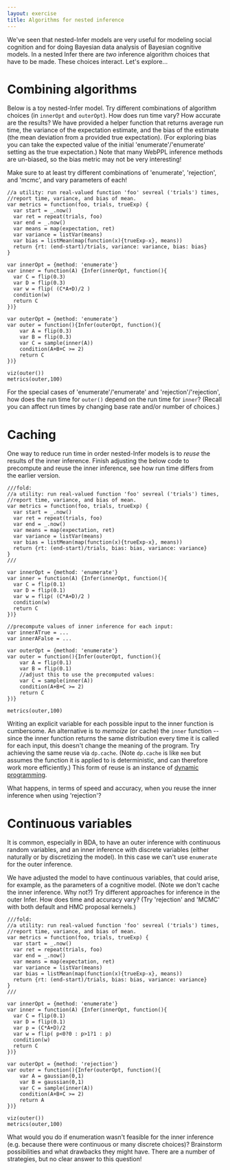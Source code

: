 ```yaml
---
layout: exercise
title: Algorithms for nested inference
---
```


We've seen that nested-Infer models are very useful for modeling social cognition and for doing Bayesian data analysis of Bayesian cognitive models. In a nested Infer there are *two* inference algorithm choices that have to be made. These choices interact. Let's explore...


# Combining algorithms

Below is a toy nested-Infer model. Try different combinations of algorithm choices (in `innerOpt` and `outerOpt`). How does run time vary? How accurate are the results? We have provided a helper function that returns average run time, the variance of the expectation estimate, and the bias of the estimate (the mean deviation from a provided true expectation). 
(For exploring bias you can take the expected value of the initial 'enumerate'/'enumerate' setting as the true expectation.)
Note that many WebPPL inference methods are un-biased, so the bias metric may not be very interesting! 

Make sure to at least try different combinations of 'enumerate', 'rejection', and 'mcmc', and vary parameters of each!

~~~~
//a utility: run real-valued function 'foo' sevreal ('trials') times, 
//report time, variance, and bias of mean.
var metrics = function(foo, trials, trueExp) {
  var start = _.now()
  var ret = repeat(trials, foo)
  var end = _.now()  
  var means = map(expectation, ret)
  var variance = listVar(means)
  var bias = listMean(map(function(x){trueExp-x}, means))
  return {rt: (end-start)/trials, variance: variance, bias: bias}
}

var innerOpt = {method: 'enumerate'}
var inner = function(A) {Infer(innerOpt, function(){
  var C = flip(0.3)
  var D = flip(0.3)
  var w = flip( (C*A+D)/2 )
  condition(w)
  return C
})}
                       
var outerOpt = {method: 'enumerate'}
var outer = function(){Infer(outerOpt, function(){
    var A = flip(0.3)
    var B = flip(0.3)
    var C = sample(inner(A))
    condition(A+B+C >= 2)
    return C
})}          

viz(outer())
metrics(outer,100)
~~~~

For the special cases of 'enumerate'/'enumerate' and 'rejection'/'rejection', how does the run time for `outer()` depend on the run time for `inner`? (Recall you can affect run times by changing base rate and/or number of choices.)


# Caching

One way to reduce run time in order nested-Infer models is to *reuse* the results of the inner inference. Finish adjusting the below code to precompute and reuse the inner inference, see how run time differs from the earlier version. 

~~~~
///fold:
//a utility: run real-valued function 'foo' sevreal ('trials') times, 
//report time, variance, and bias of mean.
var metrics = function(foo, trials, trueExp) {
  var start = _.now()
  var ret = repeat(trials, foo)
  var end = _.now()  
  var means = map(expectation, ret)
  var variance = listVar(means)
  var bias = listMean(map(function(x){trueExp-x}, means))
  return {rt: (end-start)/trials, bias: bias, variance: variance}
}
///

var innerOpt = {method: 'enumerate'}
var inner = function(A) {Infer(innerOpt, function(){
  var C = flip(0.1)
  var D = flip(0.1)
  var w = flip( (C*A+D)/2 )
  condition(w)
  return C
})}

//precompute values of inner inference for each input:
var innerATrue = ...
var innerAFalse = ...
                       
var outerOpt = {method: 'enumerate'}
var outer = function(){Infer(outerOpt, function(){
    var A = flip(0.1)
    var B = flip(0.1)
    //adjust this to use the precomputed values:
    var C = sample(inner(A))
    condition(A+B+C >= 2)
    return C
})}          

metrics(outer,100)
~~~~

Writing an explicit variable for each possible input to the inner function is cumbersome. An alternative is to *memoize* (or cache) the `inner` function -- since the inner function returns the same distribution every time it is called for each input, this doesn't change the meaning of the program. Try achieving the same reuse via `dp.cache`. (Note `dp.cache` is like `mem` but assumes the function it is applied to is deterministic, and can therefore work more efficiently.) This form of reuse is an instance of [dynamic programming](https://en.wikipedia.org/wiki/Dynamic_programming).

What happens, in terms of speed and accuracy, when you reuse the inner inference when using 'rejection'?


# Continuous variables

It is common, especially in BDA, to have an outer inference with continuous random variables, and an inner inference with discrete variables (either naturally or by discretizing the model). In this case we can't use `enumerate` for the outer inference. 

We have adjusted the model to have continuous variables, that could arise, for example, as the parameters of a cognitive model. (Note we don't cache the inner inference. Why not?) Try different approaches for inference in the outer Infer. How does time and accuracy vary? (Try 'rejection' and 'MCMC' with both default and HMC proposal kernels.)

~~~~
///fold:
//a utility: run real-valued function 'foo' sevreal ('trials') times, 
//report time, variance, and bias of mean.
var metrics = function(foo, trials, trueExp) {
  var start = _.now()
  var ret = repeat(trials, foo)
  var end = _.now()  
  var means = map(expectation, ret)
  var variance = listVar(means)
  var bias = listMean(map(function(x){trueExp-x}, means))
  return {rt: (end-start)/trials, bias: bias, variance: variance}
}
///

var innerOpt = {method: 'enumerate'}
var inner = function(A) {Infer(innerOpt, function(){
  var C = flip(0.1)
  var D = flip(0.1)
  var p = (C*A+D)/2
  var w = flip( p<0?0 : p>1?1 : p)
  condition(w)
  return C
})}
                       
var outerOpt = {method: 'rejection'}
var outer = function(){Infer(outerOpt, function(){
    var A = gaussian(0,1)
    var B = gaussian(0,1)
    var C = sample(inner(A))
    condition(A+B+C >= 2)
    return A
})}          

viz(outer())
metrics(outer,100)
~~~~

What would you do if enumeration wasn't feasible for the inner inference (e.g. because there were continuous or many discrete choices)? Brainstorm possibilities and what drawbacks they might have. There are a number of strategies, but no clear answer to this question!
